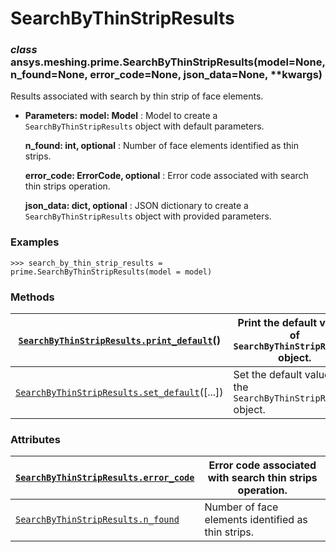 <!-- vale off -->

<a id="searchbythinstripresults"></a>

# SearchByThinStripResults

<a id="ansys.meshing.prime.SearchByThinStripResults"></a>

### *class* ansys.meshing.prime.SearchByThinStripResults(model=None, n_found=None, error_code=None, json_data=None, \*\*kwargs)

Results associated with search by thin strip of face elements.

* **Parameters:**
  **model: Model**
  : Model to create a `SearchByThinStripResults` object with default parameters.

  **n_found: int, optional**
  : Number of face elements identified as thin strips.

  **error_code: ErrorCode, optional**
  : Error code associated with search thin strips operation.

  **json_data: dict, optional**
  : JSON dictionary to create a `SearchByThinStripResults` object with provided parameters.

### Examples

```pycon
>>> search_by_thin_strip_results = prime.SearchByThinStripResults(model = model)
```

<!-- !! processed by numpydoc !! -->

### Methods

| [`SearchByThinStripResults.print_default`](ansys.meshing.prime.SearchByThinStripResults.print_default.md#ansys.meshing.prime.SearchByThinStripResults.print_default)()   | Print the default values of `SearchByThinStripResults` object.   |
|--------------------------------------------------------------------------------------------------------------------------------------------------------------------------|------------------------------------------------------------------|
| [`SearchByThinStripResults.set_default`](ansys.meshing.prime.SearchByThinStripResults.set_default.md#ansys.meshing.prime.SearchByThinStripResults.set_default)([...])    | Set the default values of the `SearchByThinStripResults` object. |

### Attributes

| [`SearchByThinStripResults.error_code`](ansys.meshing.prime.SearchByThinStripResults.error_code.md#ansys.meshing.prime.SearchByThinStripResults.error_code)   | Error code associated with search thin strips operation.   |
|---------------------------------------------------------------------------------------------------------------------------------------------------------------|------------------------------------------------------------|
| [`SearchByThinStripResults.n_found`](ansys.meshing.prime.SearchByThinStripResults.n_found.md#ansys.meshing.prime.SearchByThinStripResults.n_found)            | Number of face elements identified as thin strips.         |
<!-- vale on -->
